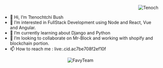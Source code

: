 <p align="right"> <img src=https://komarev.com/ghpvc/?username=Tenoch-pro alt="Tenoch"/> </p>

- 👋 Hi, I’m Ttenochtchi Bush
- 👀 I’m interested in FullStack Development using Node and React, Vue and Angular.
- 🌱 I’m currently learning about Django and Python
- 💞️ I’m looking to collaborate on Mr-Block and working with shopify and blockchain portion.
- 📫 How to reach me : live:.cid.ac7be708f2ef10f

<!---
Tenoch-pro/Tenoch-pro is a ✨ special ✨ repository because its `README.md` (this file) appears on your GitHub profile.
You can click the Preview link to take a look at your changes.
--->

<p align="center"> <img src=https://github-readme-stats.vercel.app/api?username=Tenoch-pro&show_icons=true alt=FavyTeam /> </p>
